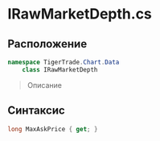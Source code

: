 
# IRawMarketDepth.cs
## Расположение
```csharp
namespace TigerTrade.Chart.Data  
    class IRawMarketDepth
```

> Описание

## Синтаксис
```csharp
long MaxAskPrice { get; }
```
